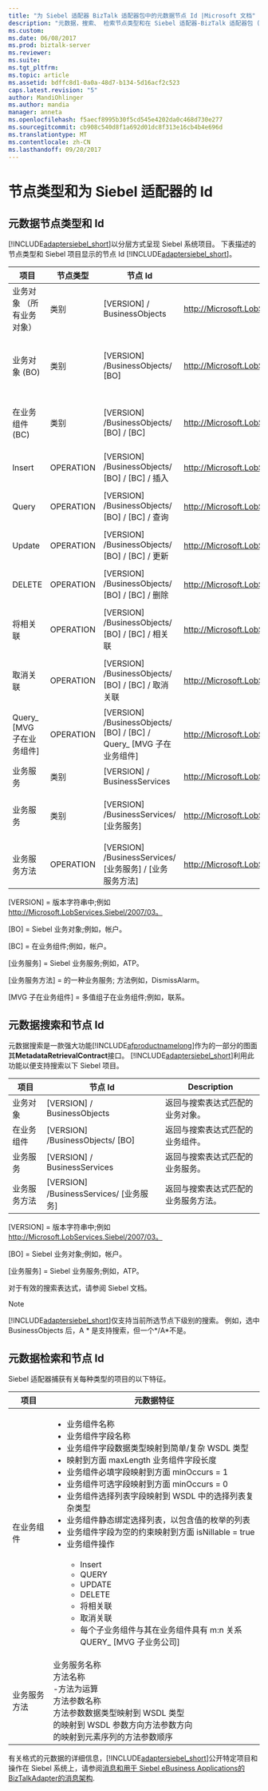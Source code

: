 ```yaml
---
title: "为 Siebel 适配器 BizTalk 适配器包中的元数据节点 Id |Microsoft 文档"
description: "元数据，搜索、 检索节点类型和在 Siebel 适配器-BizTalk 适配器包 (BAP) 中公开的 Siebel 组件中使用的 Id"
ms.custom: 
ms.date: 06/08/2017
ms.prod: biztalk-server
ms.reviewer: 
ms.suite: 
ms.tgt_pltfrm: 
ms.topic: article
ms.assetid: bdffc8d1-0a0a-48d7-b134-5d16acf2c523
caps.latest.revision: "5"
author: MandiOhlinger
ms.author: mandia
manager: anneta
ms.openlocfilehash: f5aecf8995b30f5cd545e4202da0c468d730e277
ms.sourcegitcommit: cb908c540d8f1a692d01dc8f313e16cb4b4e696d
ms.translationtype: MT
ms.contentlocale: zh-CN
ms.lasthandoff: 09/20/2017
---
```

# <a name="node-types-and-ids-for-the-siebel-adapter"></a>节点类型和为 Siebel 适配器的 Id

## <a name="metadata-node-types-and-ids"></a>元数据节点类型和 Id 
 [!INCLUDE[adaptersiebel_short](../../includes/adaptersiebel-short-md.md)]以分层方式呈现 Siebel 系统项目。 下表描述的节点类型和 Siebel 项目显示的节点 Id [!INCLUDE[adaptersiebel_short](../../includes/adaptersiebel-short-md.md)]。  
  
|项目|节点类型|节点 Id|示例|Description|  
|--------------|---------------|-------------|-------------|-----------------|  
|业务对象 （所有业务对象）|类别|[VERSION] / BusinessObjects|http://Microsoft.LobServices.Siebel/2007/03/BusinessObjects|返回所有业务对象。|  
|业务对象 (BO)|类别|[VERSION] /BusinessObjects/ [BO]|http://Microsoft.LobServices.Siebel/2007/03/BusinessObjects/Account|返回与指定的业务对象相关联的所有业务组件。|  
|在业务组件 (BC)|类别|[VERSION] /BusinessObjects/ [BO] / [BC]|http://Microsoft.LobServices.Siebel/2007/03/BusinessObjects/Account/Account|返回与指定的业务组件关联的所有操作。|  
|Insert|OPERATION|[VERSION] /BusinessObjects/ [BO] / [BC] / 插入|http://Microsoft.LobServices.Siebel/2007/03/BusinessObjects/Account/Account/Insert|返回指定在业务组件的插入操作。|  
|Query|OPERATION|[VERSION] /BusinessObjects/ [BO] / [BC] / 查询|http://Microsoft.LobServices.Siebel/2007/03/BusinessObjects/Account/Account/Query|返回指定在业务组件的查询操作。|  
|Update|OPERATION|[VERSION] /BusinessObjects/ [BO] / [BC] / 更新|http://Microsoft.LobServices.Siebel/2007/03/BusinessObjects/Account/Account/Update|返回指定在业务组件的更新操作。|  
|DELETE|OPERATION|[VERSION] /BusinessObjects/ [BO] / [BC] / 删除|http://Microsoft.LobServices.Siebel/2007/03/BusinessObjects/Account/Account/Delete|返回指定在业务组件的删除操作。|  
|将相关联|OPERATION|[VERSION] /BusinessObjects/ [BO] / [BC] / 相关联|http://Microsoft.LobServices.Siebel/2007/03/BusinessObjects/Account/Account/Associate|返回指定在业务组件相关联的操作。|  
|取消关联|OPERATION|[VERSION] /BusinessObjects/ [BO] / [BC] / 取消关联|http://Microsoft.LobServices.Siebel/2007/03/BusinessObjects/Account/Account/Dissociate|返回指定在业务组件取消关联的操作。|  
|Query_ [MVG 子在业务组件]|OPERATION|[VERSION] /BusinessObjects/ [BO] / [BC] / Query_ [MVG 子在业务组件]|http://Microsoft.LobServices.Siebel/2007/03/BusinessObjects/Account/Account/Query_Contact|返回子在业务组件的查询操作|  
|业务服务|类别|[VERSION] / BusinessServices|http://Microsoft.LobServices.Siebel/2007/03/BusinessServices|返回所有业务服务。|  
|业务服务|类别|[VERSION] /BusinessServices/ [业务服务]|http://Microsoft.LobServices.Siebel/2007/03/BusinessServices/ATP|返回指定的业务服务的所有业务方法。|  
|业务服务方法|OPERATION|[VERSION] /BusinessServices/ [业务服务] / [业务服务方法]|http://Microsoft.LobServices.Siebel/2007/03/BusinessServices/ATP/ATPRunCheck|返回指定的业务服务方法。|  
  
 [VERSION] = 版本字符串中;例如 http://Microsoft.LobServices.Siebel/2007/03。  
  
 [BO] = Siebel 业务对象;例如，帐户。  
  
 [BC] = 在业务组件;例如，帐户。  
  
 [业务服务] = Siebel 业务服务;例如，ATP。  
  
 [业务服务方法] = 的一种业务服务; 方法例如，DismissAlarm。  
  
 [MVG 子在业务组件] = 多值组子在业务组件;例如，联系。  
  
## <a name="metadata-search-and-node-ids"></a>元数据搜索和节点 Id  
 元数据搜索是一款强大功能[!INCLUDE[afproductnamelong](../../includes/afproductnamelong-md.md)]作为的一部分的图面其**MetadataRetrievalContract**接口。 [!INCLUDE[adaptersiebel_short](../../includes/adaptersiebel-short-md.md)]利用此功能以便支持搜索以下 Siebel 项目。  
  
|项目|节点 Id|Description|  
|--------------|-------------|-----------------|  
|业务对象|[VERSION] / BusinessObjects|返回与搜索表达式匹配的业务对象。|  
|在业务组件|[VERSION] /BusinessObjects/ [BO]|返回与搜索表达式匹配的业务组件。|  
|业务服务|[VERSION] / BusinessServices|返回与搜索表达式匹配的业务服务。|  
|业务服务方法|[VERSION] /BusinessServices/ [业务服务]|返回与搜索表达式匹配的业务服务方法。|  
  
 [VERSION] = 版本字符串中;例如 http://Microsoft.LobServices.Siebel/2007/03。  
  
 [BO] = Siebel 业务对象;例如，帐户。  
  
 [业务服务] = Siebel 业务服务;例如，ATP。  
  
 对于有效的搜索表达式，请参阅 Siebel 文档。  
  
> [!NOTE]
>  [!INCLUDE[adaptersiebel_short](../../includes/adaptersiebel-short-md.md)]仅支持当前所选节点下级别的搜索。  例如，选中 BusinessObjects 后，A * 是支持搜索，但一个\*/A\*不是。  
  
## <a name="metadata-retrieval-and-node-ids"></a>元数据检索和节点 Id  
 Siebel 适配器捕获有关每种类型的项目的以下特征。  
  
|项目|元数据特征|  
|--------------|------------------------------|  
|在业务组件|<ul><li>业务组件名称</li><li>业务组件字段名称</li><li>业务组件字段数据类型映射到简单/复杂 WSDL 类型</li><li>映射到方面 maxLength 业务组件字段长度</li><li>业务组件必填字段映射到方面 minOccurs = 1</li><li>业务组件可选字段映射到方面 minOccurs = 0</li><li>业务组件选择列表字段映射到 WSDL 中的选择列表复杂类型</li><li>业务组件静态绑定选择列表，以包含值的枚举的列表</li><li>业务组件字段为空的约束映射到方面 isNillable = true</li><li>业务组件操作<br /><br /> <ul><li>Insert</li><li>QUERY</li><li>UPDATE</li><li>DELETE</li><li>将相关联</li><li>取消关联</li><li>每个子业务组件与其在业务组件具有 m:n 关系 QUERY_ [MVG 子业务公司]</li></ul></li></ul>|  
|业务服务方法|业务服务名称<br />方法名称<br />-方法为运算<br />方法参数名称<br />方法参数数据类型映射到 WSDL 类型<br />的映射到 WSDL 参数方向方法参数方向<br />的映射到元素序列的方法参数顺序|  
  
 有关格式的元数据的详细信息，[!INCLUDE[adaptersiebel_short](../../includes/adaptersiebel-short-md.md)]公开特定项目和操作在 Siebel 系统上，请参阅[消息和用于 Siebel eBusiness Applications的BizTalkAdapter的消息架构](../../adapters-and-accelerators/adapter-siebel/messages-and-message-schemas-for-siebel-adapter-in-biztalk.md).  
  